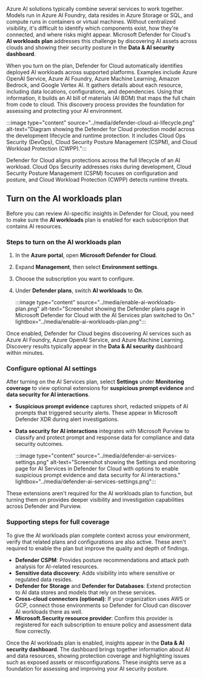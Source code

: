 Azure AI solutions typically combine several services to work together. Models run in Azure AI Foundry, data resides in Azure Storage or SQL, and compute runs in containers or virtual machines. Without centralized visibility, it's difficult to identify which components exist, how they're connected, and where risks might appear. Microsoft Defender for Cloud's **AI workloads plan** addresses this challenge by discovering AI assets across clouds and showing their security posture in the **Data & AI security dashboard**.

When you turn on the plan, Defender for Cloud automatically identifies deployed AI workloads across supported platforms. Examples include Azure OpenAI Service, Azure AI Foundry, Azure Machine Learning, Amazon Bedrock, and Google Vertex AI. It gathers details about each resource, including data locations, configurations, and dependencies. Using that information, it builds an AI bill of materials (AI BOM) that maps the full chain from code to cloud. This discovery process provides the foundation for assessing and protecting your AI environment.

:::image type="content" source="../media/defender-cloud-ai-lifecycle.png" alt-text="Diagram showing the Defender for Cloud protection model across the development lifecycle and runtime protection. It includes Cloud Ops Security (DevOps), Cloud Security Posture Management (CSPM), and Cloud Workload Protection (CWPP).":::

Defender for Cloud aligns protections across the full lifecycle of an AI workload. Cloud Ops Security addresses risks during development, Cloud Security Posture Management (CSPM) focuses on configuration and posture, and Cloud Workload Protection (CWPP) detects runtime threats.

## Turn on the AI workloads plan

Before you can review AI-specific insights in Defender for Cloud, you need to make sure the **AI workloads** plan is enabled for each subscription that contains AI resources.

### Steps to turn on the AI workloads plan

1. In the **Azure portal**, open **Microsoft Defender for Cloud**.
1. Expand **Management**, then select **Environment settings**.
1. Choose the subscription you want to configure.
1. Under **Defender plans**, switch **AI workloads** to **On**.

   :::image type="content" source="../media/enable-ai-workloads-plan.png" alt-text="Screenshot showing the Defender plans page in Microsoft Defender for Cloud with the AI Services plan switched to On." lightbox="../media/enable-ai-workloads-plan.png":::

Once enabled, Defender for Cloud begins discovering AI services such as Azure AI Foundry, Azure OpenAI Service, and Azure Machine Learning. Discovery results typically appear in the **Data & AI security** dashboard within minutes.

### Configure optional AI settings

After turning on the AI Services plan, select **Settings** under **Monitoring coverage** to view optional extensions for **suspicious prompt evidence** and **data security for AI interactions**.

- **Suspicious prompt evidence** captures short, redacted snippets of AI prompts that triggered security alerts. These appear in Microsoft Defender XDR during alert investigations.
- **Data security for AI interactions** integrates with Microsoft Purview to classify and protect prompt and response data for compliance and data security outcomes.

   :::image type="content" source="../media/defender-ai-services-settings.png" alt-text="Screenshot showing the Settings and monitoring page for AI Services in Defender for Cloud with options to enable suspicious prompt evidence and data security for AI interactions." lightbox="../media/defender-ai-services-settings.png":::

These extensions aren't required for the AI workloads plan to function, but turning them on provides deeper visibility and investigation capabilities across Defender and Purview.

### Supporting steps for full coverage

To give the AI workloads plan complete context across your environment, verify that related plans and configurations are also active. These aren't required to enable the plan but improve the quality and depth of findings.

- **Defender CSPM**: Provides posture recommendations and attack path analysis for AI-related resources.
- **Sensitive data discovery**: Adds visibility into where sensitive or regulated data resides.
- **Defender for Storage** and **Defender for Databases**: Extend protection to AI data stores and models that rely on these services.
- **Cross-cloud connectors (optional)**: If your organization uses AWS or GCP, connect those environments so Defender for Cloud can discover AI workloads there as well.
- **Microsoft.Security resource provider**: Confirm this provider is registered for each subscription to ensure policy and assessment data flow correctly.

Once the AI workloads plan is enabled, insights appear in the **Data & AI security dashboard**. The dashboard brings together information about AI and data resources, showing protection coverage and highlighting issues such as exposed assets or misconfigurations. These insights serve as a foundation for assessing and improving your AI security posture.

